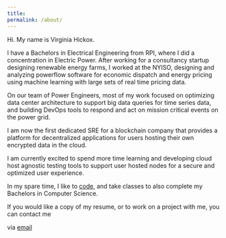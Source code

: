 ```yaml
---
title:
permalink: /about/
---
```


Hi. My name is Virginia Hickox. 

I have a Bachelors in Electrical Engineering from RPI, where I did a concentration in Electric Power. After working for a consultancy startup designing renewable energy farms,
I worked at the NYISO, designing and analyzing powerflow software for economic dispatch and energy pricing using machine learning with large sets of real time pricing data. 

On our team of Power Engineers, most of my work focused on optimizing data center architecture to support big data queries for time series data, 
and building DevOps tools to respond and act on mission critical events on the power grid.

I am now the first dedicated SRE for a blockchain company that provides a platform for decentralized applications for users hosting their own encrypted data in the cloud. 

I am currently excited to spend more time learning and developing cloud host agnostic testing tools to support user hosted nodes for a secure and optimized user experience. 

In my spare time, I like to [code](https://github.com/GInxh/), and take classes to also complete my Bachelors in Computer Science.  

If you would like a copy of my resume, or to work on a project with me, you can contact me

via [email](mailto:vhickox@gmail.com)  
